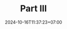 ---
weight: 999
title: "Part III"
description: ""
icon: "article"
date: "2024-10-16T11:37:23+07:00"
lastmod: "2024-10-16T11:37:23+07:00"
draft: false
toc: true
---